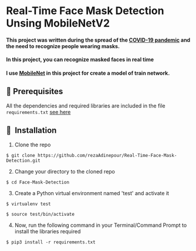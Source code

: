 # Real-Time Face Mask Detection Unsing MobileNetV2

#### This project was written during the spread of the [COVID-19 pandemic](https://en.wikipedia.org/wiki/COVID-19_pandemic) and the need to recognize people wearing masks.
#### In this project, you can recognize masked faces in real time
#### I use [MobileNet](https://github.com/chandrikadeb7/Face-Mask-Detection) in this project for create a model of train network.

## :key: Prerequisites
All the dependencies and required libraries are included in the file <code>requirements.txt</code> [see here](https://github.com/rezaAdinepour/Real-Time-Face-Mask-Detection/blob/main/requirements.txt)

## 🚀&nbsp; Installation
1. Clone the repo
```
$ git clone https://github.com/rezaAdinepour/Real-Time-Face-Mask-Detection.git
```

2. Change your directory to the cloned repo 
```
$ cd Face-Mask-Detection
```

3. Create a Python virtual environment named 'test' and activate it
```
$ virtualenv test
```
```
$ source test/bin/activate
```

4. Now, run the following command in your Terminal/Command Prompt to install the libraries required
```
$ pip3 install -r requirements.txt
